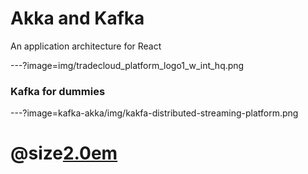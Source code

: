 # Akka and Kafka

An application architecture for React

---?image=img/tradecloud_platform_logo1_w_int_hq.png

### Kafka for dummies

---?image=kafka-akka/img/kakfa-distributed-streaming-platform.png

# @size[2.0em](https://thenewstack.io/apache-kafka-primer/)